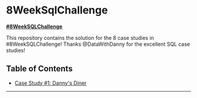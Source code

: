 # 8WeekSqlChallenge

**[#8WeekSQLChallenge](https://8weeksqlchallenge.com)** 

This repository contains the solution for the 8 case studies in #8WeekSQLChallenge!
Thanks @DataWithDanny for the excellent SQL case studies!

## Table of Contents
- [Case Study #1: Danny's Diner](#case-study-1-dannys-diner)
***


